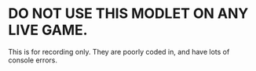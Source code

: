# DO NOT USE THIS MODLET ON ANY LIVE GAME.

This is for recording only. They are poorly coded in, and have lots of console errors.
